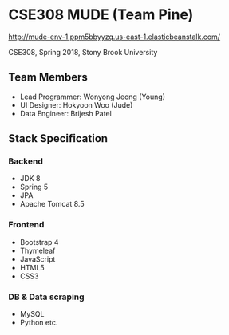 # CSE308 MUDE (Team Pine)

http://mude-env-1.ppm5bbyyzq.us-east-1.elasticbeanstalk.com/

CSE308, Spring 2018, Stony Brook University

## Team Members

* Lead Programmer: Wonyong Jeong (Young)
* UI Designer:    Hokyoon Woo (Jude)
* Data Engineer:   Brijesh Patel

## Stack Specification

### Backend

* JDK 8
* Spring 5
* JPA 
* Apache Tomcat 8.5

### Frontend

* Bootstrap 4
* Thymeleaf
* JavaScript
* HTML5
* CSS3

### DB & Data scraping

* MySQL
* Python
etc.
